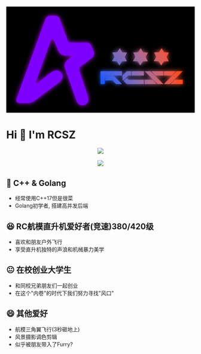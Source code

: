 ![BlenderRender](assets/RCSZ.PNG)
# Hi 👋 I'm RCSZ

<p align="center">
  <img src="https://github-readme-stats.vercel.app/api/top-langs/?username=RCSZC&theme=radical&layout=compact"/>
</p>
<p align="center">
  <img src="https://github-readme-stats.vercel.app/api?username=RCSZC&show_icons=true&theme=radical"/>
</p>

## 🐠 C++ & Golang
- 经常使用C++17但是很菜
- Golang初学者, 搭建高并发后端
  
## 😆 RC航模直升机爱好者(竞速)380/420级
- 喜欢和朋友户外飞行
- 享受直升机独特的声浪和机械暴力美学

## 😐 在校创业大学生
- 和同校兄弟朋友们一起创业
- 在这个"内卷"的时代下我们努力寻找"风口"

## 😄 其他爱好
- 航模三角翼飞行(3秒砸地上)
- 风景摄影调色剪辑
- 似乎被朋友带入了Furry?
